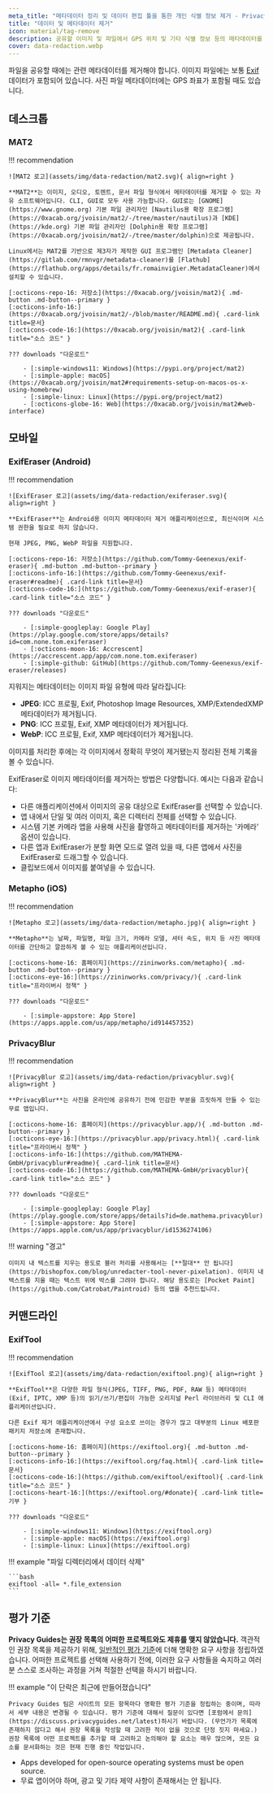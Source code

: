 ```yaml
---
meta_title: "메타데이터 정리 및 데이터 편집 툴을 통한 개인 식별 정보 제거 - Privacy Guides"
title: "데이터 및 메타데이터 제거"
icon: material/tag-remove
description: 공유할 이미지 및 파일에서 GPS 위치 및 기타 식별 정보 등의 메타데이터를 제거할 수 있습니다.
cover: data-redaction.webp
---
```


파일을 공유할 때에는 관련 메타데이터를 제거해야 합니다. 이미지 파일에는 보통 [Exif](https://en.wikipedia.org/wiki/Exif) 데이터가 포함되어 있습니다. 사진 파일 메타데이터에는 GPS 좌표가 포함될 때도 있습니다.

## 데스크톱

### MAT2

!!! recommendation

    ![MAT2 로고](assets/img/data-redaction/mat2.svg){ align=right }
    
    **MAT2**는 이미지, 오디오, 토렌트, 문서 파일 형식에서 메타데이터를 제거할 수 있는 자유 소프트웨어입니다. CLI, GUI로 모두 사용 가능합니다. GUI로는 [GNOME](https://www.gnome.org) 기본 파일 관리자인 [Nautilus용 확장 프로그램](https://0xacab.org/jvoisin/mat2/-/tree/master/nautilus)과 [KDE](https://kde.org) 기본 파일 관리자인 [Dolphin용 확장 프로그램](https://0xacab.org/jvoisin/mat2/-/tree/master/dolphin)으로 제공됩니다.
    
    Linux에서는 MAT2를 기반으로 제3자가 제작한 GUI 프로그램인 [Metadata Cleaner](https://gitlab.com/rmnvgr/metadata-cleaner)를 [Flathub](https://flathub.org/apps/details/fr.romainvigier.MetadataCleaner)에서 설치할 수 있습니다.
    
    [:octicons-repo-16: 저장소](https://0xacab.org/jvoisin/mat2){ .md-button .md-button--primary }
    [:octicons-info-16:](https://0xacab.org/jvoisin/mat2/-/blob/master/README.md){ .card-link title=문서}
    [:octicons-code-16:](https://0xacab.org/jvoisin/mat2){ .card-link title="소스 코드" }
    
    ??? downloads "다운로드"
    
        - [:simple-windows11: Windows](https://pypi.org/project/mat2)
        - [:simple-apple: macOS](https://0xacab.org/jvoisin/mat2#requirements-setup-on-macos-os-x-using-homebrew)
        - [:simple-linux: Linux](https://pypi.org/project/mat2)
        - [:octicons-globe-16: Web](https://0xacab.org/jvoisin/mat2#web-interface)

## 모바일

### ExifEraser (Android)

!!! recommendation

    ![ExifEraser 로고](assets/img/data-redaction/exiferaser.svg){ align=right }
    
    **ExifEraser**는 Android용 이미지 메타데이터 제거 애플리케이션으로, 최신식이며 시스템 권한을 필요로 하지 않습니다.
    
    현재 JPEG, PNG, WebP 파일을 지원합니다.
    
    [:octicons-repo-16: 저장소](https://github.com/Tommy-Geenexus/exif-eraser){ .md-button .md-button--primary }
    [:octicons-info-16:](https://github.com/Tommy-Geenexus/exif-eraser#readme){ .card-link title=문서}
    [:octicons-code-16:](https://github.com/Tommy-Geenexus/exif-eraser){ .card-link title="소스 코드" }
    
    ??? downloads "다운로드"
    
        - [:simple-googleplay: Google Play](https://play.google.com/store/apps/details?id=com.none.tom.exiferaser)
        - [:octicons-moon-16: Accrescent](https://accrescent.app/app/com.none.tom.exiferaser)
        - [:simple-github: GitHub](https://github.com/Tommy-Geenexus/exif-eraser/releases)

지워지는 메타데이터는 이미지 파일 유형에 따라 달라집니다:

- **JPEG**: ICC 프로필, Exif, Photoshop Image Resources, XMP/ExtendedXMP 메타데이터가 제거됩니다.
- **PNG**: ICC 프로필, Exif, XMP 메타데이터가 제거됩니다.
- **WebP**: ICC 프로필, Exif, XMP 메타데이터가 제거됩니다.

이미지를 처리한 후에는 각 이미지에서 정확히 무엇이 제거됐는지 정리된 전체 기록을 볼 수 있습니다.

ExifEraser로 이미지 메타데이터를 제거하는 방법은 다양합니다. 예시는 다음과 같습니다:

- 다른 애플리케이션에서 이미지의 공유 대상으로 ExifEraser를 선택할 수 있습니다.
- 앱 내에서 단일 및 여러 이미지, 혹은 디렉터리 전체를 선택할 수 있습니다.
- 시스템 기본 카메라 앱을 사용해 사진을 촬영하고 메타데이터를 제거하는 '카메라' 옵션이 있습니다.
- 다른 앱과 ExifEraser가 분할 화면 모드로 열려 있을 때, 다른 앱에서 사진을 ExifEraser로 드래그할 수 있습니다.
- 클립보드에서 이미지를 붙여넣을 수 있습니다.

### Metapho (iOS)

!!! recommendation

    ![Metapho 로고](assets/img/data-redaction/metapho.jpg){ align=right }
    
    **Metapho**는 날짜, 파일명, 파일 크기, 카메라 모델, 셔터 속도, 위치 등 사진 메타데이터를 간단하고 깔끔하게 볼 수 있는 애플리케이션입니다.
    
    [:octicons-home-16: 홈페이지](https://zininworks.com/metapho){ .md-button .md-button--primary }
    [:octicons-eye-16:](https://zininworks.com/privacy/){ .card-link title="프라이버시 정책" }
    
    ??? downloads "다운로드"
    
        - [:simple-appstore: App Store](https://apps.apple.com/us/app/metapho/id914457352)

### PrivacyBlur

!!! recommendation

    ![PrivacyBlur 로고](assets/img/data-redaction/privacyblur.svg){ align=right }
    
    **PrivacyBlur**는 사진을 온라인에 공유하기 전에 민감한 부분을 흐릿하게 만들 수 있는 무료 앱입니다.
    
    [:octicons-home-16: 홈페이지](https://privacyblur.app/){ .md-button .md-button--primary }
    [:octicons-eye-16:](https://privacyblur.app/privacy.html){ .card-link title="프라이버시 정책" }
    [:octicons-info-16:](https://github.com/MATHEMA-GmbH/privacyblur#readme){ .card-link title=문서}
    [:octicons-code-16:](https://github.com/MATHEMA-GmbH/privacyblur){ .card-link title="소스 코드" }
    
    ??? downloads "다운로드"
    
        - [:simple-googleplay: Google Play](https://play.google.com/store/apps/details?id=de.mathema.privacyblur)
        - [:simple-appstore: App Store](https://apps.apple.com/us/app/privacyblur/id1536274106)

!!! warning "경고"

    이미지 내 텍스트를 지우는 용도로 블러 처리를 사용해서는 [**절대** 안 됩니다](https://bishopfox.com/blog/unredacter-tool-never-pixelation). 이미지 내 텍스트를 지울 때는 텍스트 위에 박스를 그려야 합니다. 해당 용도로는 [Pocket Paint](https://github.com/Catrobat/Paintroid) 등의 앱을 추천드립니다.

## 커맨드라인

### ExifTool

!!! recommendation

    ![ExifTool 로고](assets/img/data-redaction/exiftool.png){ align=right }
    
    **ExifTool**은 다양한 파일 형식(JPEG, TIFF, PNG, PDF, RAW 등) 메타데이터(Exif, IPTC, XMP 등)의 읽기/쓰기/편집이 가능한 오리지널 Perl 라이브러리 및 CLI 애플리케이션입니다.
    
    다른 Exif 제거 애플리케이션에서 구성 요소로 쓰이는 경우가 많고 대부분의 Linux 배포판 패키지 저장소에 존재합니다.
    
    [:octicons-home-16: 홈페이지](https://exiftool.org){ .md-button .md-button--primary }
    [:octicons-info-16:](https://exiftool.org/faq.html){ .card-link title=문서}
    [:octicons-code-16:](https://github.com/exiftool/exiftool){ .card-link title="소스 코드" }
    [:octicons-heart-16:](https://exiftool.org/#donate){ .card-link title=기부 }
    
    ??? downloads "다운로드"
    
        - [:simple-windows11: Windows](https://exiftool.org)
        - [:simple-apple: macOS](https://exiftool.org)
        - [:simple-linux: Linux](https://exiftool.org)

!!! example "파일 디렉터리에서 데이터 삭제"

    ```bash
    exiftool -all= *.file_extension
    ```

## 평가 기준

**Privacy Guides는 권장 목록의 어떠한 프로젝트와도 제휴를 맺지 않았습니다.** 객관적인 권장 목록을 제공하기 위해, [일반적인 평가 기준](about/criteria.md)에 더해 명확한 요구 사항을 정립하였습니다. 어떠한 프로젝트를 선택해 사용하기 전에, 이러한 요구 사항들을 숙지하고 여러분 스스로 조사하는 과정을 거쳐 적절한 선택을 하시기 바랍니다.

!!! example "이 단락은 최근에 만들어졌습니다"

    Privacy Guides 팀은 사이트의 모든 항목마다 명확한 평가 기준을 정립하는 중이며, 따라서 세부 내용은 변경될 수 있습니다. 평가 기준에 대해서 질문이 있다면 [포럼에서 문의](https://discuss.privacyguides.net/latest)하시기 바랍니다. (무언가가 목록에 존재하지 않다고 해서 권장 목록을 작성할 때 고려한 적이 없을 것으로 단정 짓지 마세요.) 권장 목록에 어떤 프로젝트를 추가할 때 고려하고 논의해야 할 요소는 매우 많으며, 모든 요소를 문서화하는 것은 현재 진행 중인 작업입니다.

- Apps developed for open-source operating systems must be open source.
- 무료 앱이어야 하며, 광고 및 기타 제약 사항이 존재해서는 안 됩니다.
